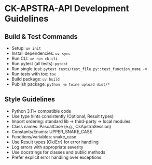 # CK-APSTRA-API Development Guidelines

## Build & Test Commands
- Setup: `uv init`
- Install dependencies: `uv sync`
- Run CLI: `uv run ck-cli`
- Run pytest (all tests): `pytest`
- Run single test: `pytest tests/test_file.py::test_function_name -v`
- Run tests with tox: `tox`
- Build package: `uv build`
- Publish package: `python -m twine upload dist/*`

## Style Guidelines
- Python 3.11+ compatible code
- Use type hints consistently (Optional, Result types)
- Import ordering: standard lib → third-party → local modules
- Class names: PascalCase (e.g., CkApstraSession)
- Constants/Enums: UPPER_SNAKE_CASE
- Functions/variables: snake_case
- Use Result types (Ok/Err) for error handling
- Log errors with appropriate severity
- Use docstrings for classes and public methods
- Prefer explicit error handling over exceptions